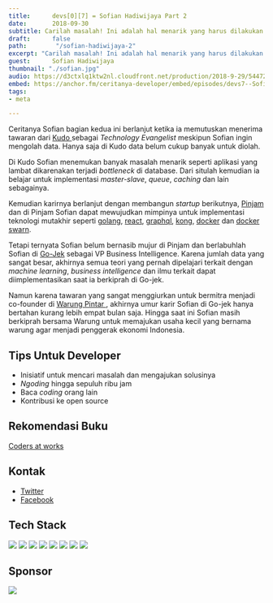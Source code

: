 ```yaml
---
title:      devs[0][7] = Sofian Hadiwijaya Part 2
date:       2018-09-30
subtitle: Carilah masalah! Ini adalah hal menarik yang harus dilakukan semua orang. Itulah kerjaan gue, mencari masalah. TAPI, tidak berhenti sampai di masalah, kita juga harus mencari solusi atas masalah tersebut.
draft:      false
path:        "/sofian-hadiwijaya-2"
excerpt: "Carilah masalah! Ini adalah hal menarik yang harus dilakukan semua orang. Itulah kerjaan gue, mencari masalah. TAPI, tidak berhenti sampai di masalah, kita juga harus mencari solusi atas masalah tersebut."
guest:      Sofian Hadiwijaya
thumbnail: "./sofian.jpg"
audio: https://d3ctxlq1ktw2nl.cloudfront.net/production/2018-9-29/5447242-44100-2-83667a0379e3d.m4a
embed: https://anchor.fm/ceritanya-developer/embed/episodes/devs7--Sofian-Hadiwijaya-Part-2-e2g9lf
tags:
- meta

---
```


Ceritanya Sofian bagian kedua ini berlanjut ketika ia memutuskan menerima tawaran dari [ Kudo ](https://kudo.co.id/) sebagai _Technology Evangelist_ meskipun Sofian ingin mengolah data. Hanya saja di Kudo data belum cukup banyak untuk diolah.

Di Kudo Sofian menemukan banyak masalah menarik seperti aplikasi yang lambat dikarenakan terjadi _bottleneck_ di database. Dari situlah kemudian ia belajar untuk implementasi _master-slave_, _queue_, _caching_ dan lain sebagainya.

Kemudian karirnya berlanjut dengan membangun _startup_ berikutnya, [Pinjam](https://pinjam.co.id/) dan di Pinjam Sofian dapat mewujudkan mimpinya untuk implementasi teknologi mutakhir seperti [golang](https://golang.org/), [react](https://reactjs.org/), [graphql](https://graphql.org/), [kong](https://konghq.com/), [docker](https://www.docker.com/) dan [docker swarn](https://docs.docker.com/engine/swarm/).

Tetapi ternyata Sofian belum bernasib mujur di Pinjam dan berlabuhlah Sofian di
[Go-Jek](https://www.go-jek.com/) sebagai VP Business Intelligence. Karena jumlah data yang sangat
besar, akhirnya semua teori yang pernah dipelajari terkait dengan _machine
learning_, _business intelligence_ dan ilmu terkait dapat diimplementasikan saat
ia berkiprah di Go-jek.

Namun karena tawaran yang sangat menggiurkan untuk bermitra menjadi co-founder di [ Warung Pintar ](https://warungpintar.co.id/), akhirnya umur karir Sofian di Go-jek hanya bertahan kurang lebih empat bulan saja. Hingga saat ini Sofian masih berkiprah bersama Warung untuk memajukan usaha kecil yang bernama warung agar menjadi penggerak ekonomi Indonesia.


## Tips Untuk Developer

* Inisiatif untuk mencari masalah dan mengajukan solusinya
* _Ngoding_ hingga sepuluh ribu jam
* Baca _coding_ orang lain
* Kontribusi ke open source

## Rekomendasi Buku

[ Coders at works ](http://www.codersatwork.com/)


## Kontak

* [Twitter](https://twitter.com/sofianhw)
* [Facebook](https://facebook.com/sofianhw)

## Tech Stack

<img style="max-width: 128px" src="https://www.docbyte.com/wp-content/uploads/2016/11/docker.png" />

<img style="max-width: 128px" src="https://cdn-images-1.medium.com/max/1600/0*Hl-1BN46JLiTh8UM.png" />

<img style="max-width: 128px" src="https://www.perfecto.io/wp-content/uploads/2017/12/jenkins-and-perfecto.png" />


<img style="max-width: 128px" src="https://upload.wikimedia.org/wikipedia/commons/thumb/a/a7/React-icon.svg/2000px-React-icon.svg.png" />
<img style="max-width: 256px" src="https://cdn-images-1.medium.com/max/1600/1*ypyKHfdnTbM-DZG-nZ5tRg.png" />
<img style="max-width: 128px" src="https://streamdata.io/wp-content/uploads/2018/02/kong.png" />
<img style="max-width: 128px" src="https://www.logolynx.com/images/logolynx/85/8591214be4b4d42924c438a9a4979947.png" />
<img style="max-width: 128px" src="https://www.stratoscale.com/wp-content/uploads/AWS-Lambda.png" />




## Sponsor

<a style="background-image: none !important;" href="https://hacktiv8.com" target="_blank"><img src="https://hacktiv8.com/img/logo-hacktiv8_bordered--md5--f7ee5fc69819b5ef3849344c119f5e18.png" /></a>
